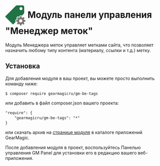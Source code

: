 # <img src="https://raw.githubusercontent.com/gearmagicru/gm-be-tags/refs/heads/master/assets/images/icon.svg" width="64px" height="64px" align="absmiddle"> Модуль панели управления "Менеджер меток"

Модуль Менеджера меток управляет метками сайта, что позволяет назначить любому типу контента (материалу, ссылки и т.д.) метку.

## Установка

Для добавления модуля в ваш проект, вы можете просто выполнить команду ниже:

```
$ composer require gearmagicru/gm-be-tags
```

или добавить в файл composer.json вашего проекта:
```
"require": {
    "gearmagicru/gm-be-tags": "*"
}
```
или скачать архив на [странице модуля](https://apps.gearmagic.ru/component/gm-be-tags) в каталоге приложений GearMagic.

После добавления модуля в проект, воспользуйтесь Панелью управления GM Panel для установки его в редакцию вашего веб-приложения.
